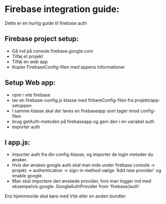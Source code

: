 # Firebase integration guide:

Dette er en hurtig guide til firebase auth

## Firebase project setup:

- Gå ind på console.firebase.google.com
- Tilføj et projekt
- Tilføj en web app
- Kopier FirebaseConfig-filen med appens informationer

## Setup Web app:

- npm i vite firebase
- lav en firebase-config.js klasse med firbareConfig-filen fra projekt/app-setuppen
- I samme klasse skal der laves en firebaseapp som tager imod config-filen
- brug getAuth-metoden på firebaseapp og gem den i en variabel auth
- exporter auth

## I app.js:

- Importer auth fra din config-klasse, og importer de login metoder du ønsker.
- Hvis der ønskes google auth skal man inde under firebase console -> projekt -> authentication -> sign-in method vælge 'Add new provider' og enable google.
- Man skal importere den ønskede provider, hvis man logger ind med eksempelvis google. GoogleAuthProvider from 'firebase/auth'

Ens hjemmeside skal køre med Vite eller en anden bundler.
